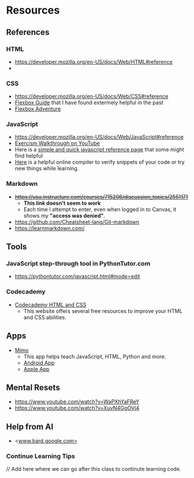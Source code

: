 # Resources

## References

### HTML
- <https://developer.mozilla.org/en-US/docs/Web/HTML#reference>
- 

### CSS
- <https://developer.mozilla.org/en-US/docs/Web/CSS#reference>
- [Flexbox Guide](https://css-tricks.com/snippets/css/a-guide-to-flexbox) that I have found extermely helpful in the past
- [Flexbox Adventure](https://github.com/USU-ITLS-x265-23-summer/class-repo/blob/main/References/Flex-Box-Adventure.md)

### JavaScript
- <https://developer.mozilla.org/en-US/docs/Web/JavaScript#reference>
- [Exercism Walkthrough on YouTube](https://youtube.com/playlist?list=PLJO7vAdVP8x1XreVWnTEtySN9BE8-Tr4o)
- Here is a [simple and quick javascript reference page](https://www.codecademy.com/learn/introduction-to-javascript/modules/learn-javascript-introduction/cheatsheet) that some might find helpful
- [Here](https://onecompiler.com/javascript/3zbkyda6k) is a helpful online compiler to verify snippets of your code or try new things while learning.

### Markdown
- ~~<https://usu.instructure.com/courses/715206/discussion_topics/2551171>~~
  - **This _link_ doesn't seem to work** 
  - Each time I attempt to enter, even when logged in to Canvas, it shows my **"access was denied"**.
- https://github.com/Cheatsheet-lang/Git-markdown
- https://learnmarkdown.com/


## Tools

### JavaScript step-through tool in PythonTutor.com
- <https://pythontutor.com/javascript.html#mode=edit>

### Codecademy
- [Codecademy HTML and CSS](https://www.codecademy.com/catalog/language/html-css?g_network=g&g_productchannel=&g_adid=624951457594&g_locinterest=&g_keyword=codecademy%20html&g_acctid=243-039-7011&g_adtype=&g_keywordid=kwd-520300395752&g_ifcreative=&g_campaign=account&g_locphysical=1026952&g_adgroupid=128133969828&g_productid=&g_source={sourceid}&g_merchantid=&g_placement=&g_partition=&g_campaignid=1955172604&g_ifproduct=&utm_id=t_kwd-520300395752:ag_128133969828:cp_1955172604:n_g:d_c&utm_source=google&utm_medium=paid-search&utm_term=codecademy%20html&utm_campaign=US_Brand_Exact&utm_content=624951457594&g_adtype=search&g_acctid=243-039-7011&gclid=Cj0KCQjwqNqkBhDlARIsAFaxvwwkZ8TgoCvBK3EoBvzbvqnBGGntBWVTtlJ9X2nCGeqoxP1FCrQdBcIaArDrEALw_wcB)
  - This website offers several free resources to improve your HTML and CSS abilities.
  
## Apps
- [Mimo](<https://mimo.org>)
  - This app helps teach JavaScript, HTML, Python and more.
  - [Android App](<https://play.google.com/store/apps/details?id=com.getmimo&pli=1>)
  - [Apple App](<https://apps.apple.com/us/app/mimo-learn-how-to-code-through/id1133960732>)

## Mental Resets

- <https://www.youtube.com/watch?v=WaPXhYaFReY>
- <https://www.youtube.com/watch?v=XuvN4GgOVj4>

## Help from AI
- <www.bard.google.com>

### Continue Learning Tips
// Add here where we can go after this class to continute learning code.
